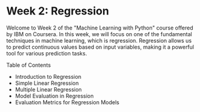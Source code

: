 # Week 2: Regression
Welcome to Week 2 of the "Machine Learning with Python" course offered by IBM on Coursera. In this week, we will focus on one of the fundamental techniques in machine learning, which is regression. Regression allows us to predict continuous values based on input variables, making it a powerful tool for various prediction tasks.

Table of Contents
- Introduction to Regression
- Simple Linear Regression
- Multiple Linear Regression
- Model Evaluation in Regression
- Evaluation Metrics for Regression Models